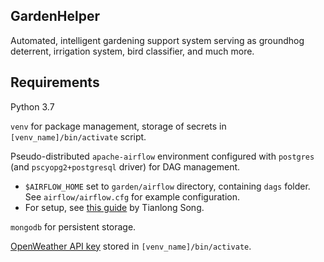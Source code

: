 ## GardenHelper
Automated, intelligent gardening support system serving as groundhog deterrent, irrigation system, bird classifier, and much more.

## Requirements

Python 3.7

`venv` for package management, storage of secrets in `[venv_name]/bin/activate` script.

Pseudo-distributed `apache-airflow` environment configured with `postgres` (and `pscyopg2+postgresql` driver) for DAG management.
- `$AIRFLOW_HOME` set to `garden/airflow` directory, containing `dags` folder. See `airflow/airflow.cfg` for example configuration. 
- For setup, see [this guide](https://stlong0521.github.io/20161023%20-%20Airflow.html) by Tianlong Song.

`mongodb` for persistent storage.

[OpenWeather API key](https://openweathermap.org/api) stored in `[venv_name]/bin/activate`.